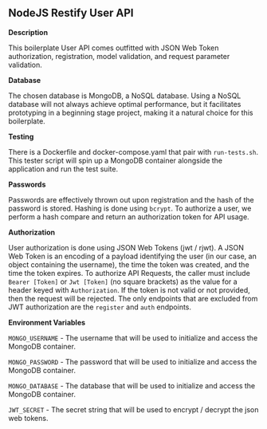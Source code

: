 NodeJS Restify User API
--

__Description__

This boilerplate User API comes outfitted with JSON Web Token authorization,
registration, model validation, and request parameter validation.

__Database__

The chosen database is MongoDB, a NoSQL database. Using a NoSQL database will
not always achieve optimal performance, but it facilitates prototyping in a
beginning stage project, making it a natural choice for this boilerplate.

__Testing__

There is a Dockerfile and docker-compose.yaml that pair with `run-tests.sh`.
This tester script will spin up a MongoDB container alongside the application and
run the test suite.

__Passwords__

Passwords are effectively thrown out upon registration and the hash of the password
is stored.  Hashing is done using `bcrypt`. To authorize a user, we perform a hash compare and
return an authorization token for API usage.

__Authorization__

User authorization is done using JSON Web Tokens (jwt / rjwt).  A JSON Web Token is an
encoding of a payload identifying the user (in our case, an object containing the username),
the time the token was created, and the time the token expires.  To authorize API Requests,
the caller must include `Bearer [Token]` or `Jwt [Token]` (no square brackets) as the value
for a header keyed with `Authorization`.  If the token is not valid or not provided,
then the request will be rejected.  The only endpoints that are excluded from JWT authorization
are the `register` and `auth` endpoints.


__Environment Variables__

`MONGO_USERNAME` - The username that will be used to initialize and access the MongoDB container.

`MONGO_PASSWORD` - The password that will be used to initialize and access the MongoDB container.

`MONGO_DATABASE` - The database that will be used to initialize and access the MongoDB container.

`JWT_SECRET` - The secret string that will be used to encrypt / decrypt the json web tokens.
